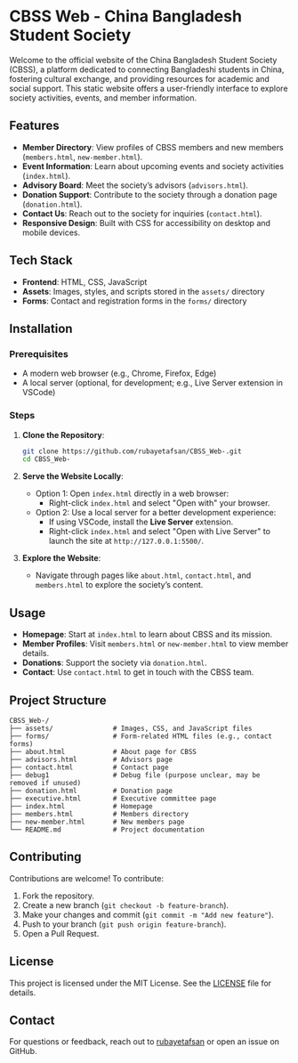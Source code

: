 # CBSS Web - China Bangladesh Student Society

Welcome to the official website of the China Bangladesh Student Society (CBSS), a platform dedicated to connecting Bangladeshi students in China, fostering cultural exchange, and providing resources for academic and social support. This static website offers a user-friendly interface to explore society activities, events, and member information.

## Features
- **Member Directory**: View profiles of CBSS members and new members (`members.html`, `new-member.html`).
- **Event Information**: Learn about upcoming events and society activities (`index.html`).
- **Advisory Board**: Meet the society’s advisors (`advisors.html`).
- **Donation Support**: Contribute to the society through a donation page (`donation.html`).
- **Contact Us**: Reach out to the society for inquiries (`contact.html`).
- **Responsive Design**: Built with CSS for accessibility on desktop and mobile devices.

## Tech Stack
- **Frontend**: HTML, CSS, JavaScript
- **Assets**: Images, styles, and scripts stored in the `assets/` directory
- **Forms**: Contact and registration forms in the `forms/` directory

## Installation

### Prerequisites
- A modern web browser (e.g., Chrome, Firefox, Edge)
- A local server (optional, for development; e.g., Live Server extension in VSCode)

### Steps
1. **Clone the Repository**:
   ```bash
   git clone https://github.com/rubayetafsan/CBSS_Web-.git
   cd CBSS_Web-
   ```

2. **Serve the Website Locally**:
   - Option 1: Open `index.html` directly in a web browser:
     - Right-click `index.html` and select "Open with" your browser.
   - Option 2: Use a local server for a better development experience:
     - If using VSCode, install the **Live Server** extension.
     - Right-click `index.html` and select "Open with Live Server" to launch the site at `http://127.0.0.1:5500/`.

3. **Explore the Website**:
   - Navigate through pages like `about.html`, `contact.html`, and `members.html` to explore the society’s content.

## Usage
- **Homepage**: Start at `index.html` to learn about CBSS and its mission.
- **Member Profiles**: Visit `members.html` or `new-member.html` to view member details.
- **Donations**: Support the society via `donation.html`.
- **Contact**: Use `contact.html` to get in touch with the CBSS team.

## Project Structure
```
CBSS_Web-/
├── assets/               # Images, CSS, and JavaScript files
├── forms/                # Form-related HTML files (e.g., contact forms)
├── about.html            # About page for CBSS
├── advisors.html         # Advisors page
├── contact.html          # Contact page
├── debug1                # Debug file (purpose unclear, may be removed if unused)
├── donation.html         # Donation page
├── executive.html        # Executive committee page
├── index.html            # Homepage
├── members.html          # Members directory
├── new-member.html       # New members page
└── README.md             # Project documentation
```

## Contributing
Contributions are welcome! To contribute:
1. Fork the repository.
2. Create a new branch (`git checkout -b feature-branch`).
3. Make your changes and commit (`git commit -m "Add new feature"`).
4. Push to your branch (`git push origin feature-branch`).
5. Open a Pull Request.

## License
This project is licensed under the MIT License. See the [LICENSE](LICENSE) file for details.

## Contact
For questions or feedback, reach out to [rubayetafsan](https://github.com/rubayetafsan) or open an issue on GitHub.
